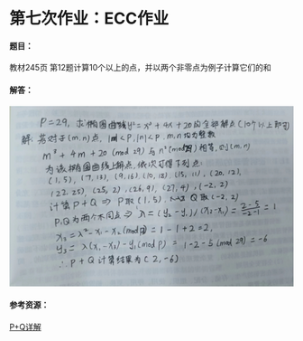 # 第七次作业：ECC作业   
#### 题目：
教材245页 第12题计算10个以上的点，并以两个非零点为例子计算它们的和
#### 解答：
![](./images/work07.jpg)
#### 参考资源：
[P+Q详解](https://blog.csdn.net/z418998824/article/details/103189726)